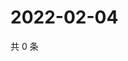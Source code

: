 # 2022-02-04

共 0 条

<!-- BEGIN WEIBO -->
<!-- 最后更新时间 Fri Feb 04 2022 09:44:40 GMT+0800 (China Standard Time) -->

<!-- END WEIBO -->
